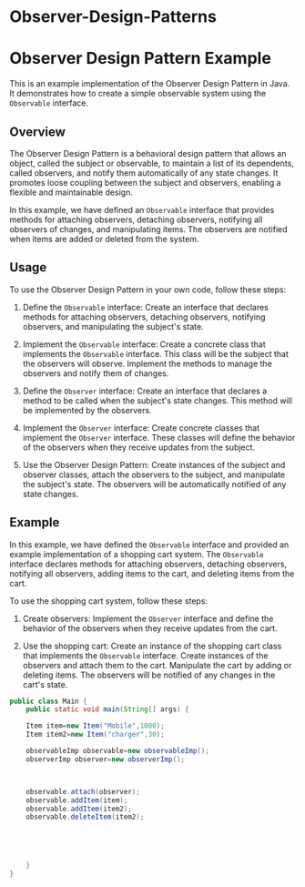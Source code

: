 # Observer-Design-Patterns

# Observer Design Pattern Example

This is an example implementation of the Observer Design Pattern in Java. It demonstrates how to create a simple observable system using the `Observable` interface.

## Overview

The Observer Design Pattern is a behavioral design pattern that allows an object, called the subject or observable, to maintain a list of its dependents, called observers, and notify them automatically of any state changes. It promotes loose coupling between the subject and observers, enabling a flexible and maintainable design.

In this example, we have defined an `Observable` interface that provides methods for attaching observers, detaching observers, notifying all observers of changes, and manipulating items. The observers are notified when items are added or deleted from the system.

## Usage

To use the Observer Design Pattern in your own code, follow these steps:

1. Define the `Observable` interface: Create an interface that declares methods for attaching observers, detaching observers, notifying observers, and manipulating the subject's state.

2. Implement the `Observable` interface: Create a concrete class that implements the `Observable` interface. This class will be the subject that the observers will observe. Implement the methods to manage the observers and notify them of changes.

3. Define the `Observer` interface: Create an interface that declares a method to be called when the subject's state changes. This method will be implemented by the observers.

4. Implement the `Observer` interface: Create concrete classes that implement the `Observer` interface. These classes will define the behavior of the observers when they receive updates from the subject.

5. Use the Observer Design Pattern: Create instances of the subject and observer classes, attach the observers to the subject, and manipulate the subject's state. The observers will be automatically notified of any state changes.

## Example

In this example, we have defined the `Observable` interface and provided an example implementation of a shopping cart system. The `Observable` interface declares methods for attaching observers, detaching observers, notifying all observers, adding items to the cart, and deleting items from the cart.

To use the shopping cart system, follow these steps:

1. Create observers: Implement the `Observer` interface and define the behavior of the observers when they receive updates from the cart.

2. Use the shopping cart: Create an instance of the shopping cart class that implements the `Observable` interface. Create instances of the observers and attach them to the cart. Manipulate the cart by adding or deleting items. The observers will be notified of any changes in the cart's state.

```java
public class Main {
    public static void main(String[] args) {

    Item item=new Item("Mobile",1000);
    Item item2=new Item("charger",30);

    observableImp observable=new observableImp();
    observerImp observer=new observerImp();



    observable.attach(observer);
    observable.addItem(item);
    observable.addItem(item2);
    observable.deleteItem(item2);





    }
}
